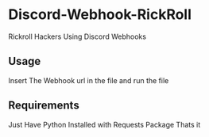 # Discord-Webhook-RickRoll
Rickroll Hackers Using Discord Webhooks

## Usage
Insert The Webhook url in the file and run the file 

## Requirements
Just Have Python Installed with Requests Package Thats it

